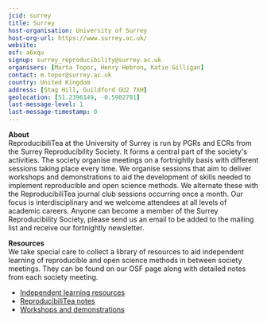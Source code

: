 ```yaml
---
jcid: surrey
title: Surrey
host-organisation: University of Surrey
host-org-url: https://www.surrey.ac.uk/
website: 
osf: a6xqu
signup: surrey_reproducibility@surrey.ac.uk 
organisers: [Marta Topor, Henry Hebron, Katie Gilligan]
contact: m.topor@surrey.ac.uk
country: United Kingdom
address: [Stag Hill, Guildford GU2 7XH]
geolocation: [51.2396149, -0.5902781]
last-message-level: 1
last-message-timestamp: 0
---  
```

  
**About**   
ReproducibiliTea at the University of Surrey is run by PGRs and ECRs from the Surrey Reproducibility Society. It forms a central part of the society's activities. The society organise meetings on a fortnightly basis with different sessions taking place every time. We organise sessions that aim to deliver workshops and demonstrations to aid the development of skills needed to implement reproducible and open science methods. We alternate these with the ReproducibiliTea journal club sessions occurring once a month. Our focus is interdisciplinary and we welcome attendees at all levels of academic careers. Anyone can become a member of the Surrey Reproducibility Society, please send us an email to be added to the mailing list and receive our fortnightly newsletter.  
  
**Resources**  
We take special care to collect a library of resources to aid independent learning of reproducible and open science methods in between society meetings. They can be found on our OSF page along with detailed notes from each society meeting.  
* [Independent learning resources](https://osf.io/4ahfw/)  
* [ReproducibiliTea notes](https://osf.io/c3esj/)  
* [Workshops and demonstrations](https://osf.io/svtr9/)  
